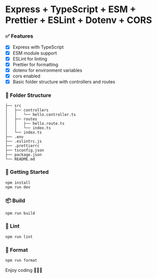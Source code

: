 # Express + TypeScript + ESM + Prettier + ESLint + Dotenv + CORS

### ✅ Features
- [x] Express with TypeScript
- [x] ESM module support
- [x] ESLint for linting
- [x] Prettier for formatting
- [x] dotenv for environment variables
- [x] cors enabled
- [x] Basic folder structure with controllers and routes

### 📁 Folder Structure
```
├── src
│   ├── controllers
│   │   └── hello.controller.ts
│   ├── routes
│   │   ├── hello.route.ts
│   │   └── index.ts
│   └── index.ts
├── .env
├── .eslintrc.js
├── .prettierrc
├── tsconfig.json
├── package.json
└── README.md
```

### 🚀 Getting Started
```bash
npm install
npm run dev
```

### 📦 Build
```bash
npm run build
```

### 🧪 Lint
```bash
npm run lint
```

### 🎨 Format
```bash
npm run format
```

Enjoy coding 👨‍💻🔥
